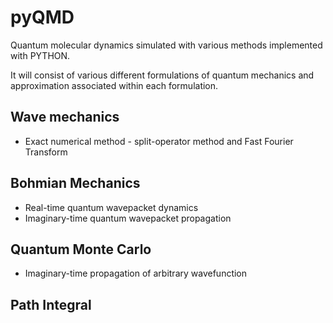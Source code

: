 # pyQMD
Quantum molecular dynamics simulated with various methods implemented with PYTHON.

It will consist of various different formulations of quantum mechanics and approximation associated within each formulation. 


## Wave mechanics 
 - Exact numerical method - split-operator method and Fast Fourier Transform 
 
## Bohmian Mechanics 
- Real-time quantum wavepacket dynamics 
- Imaginary-time quantum wavepacket propagation 

## Quantum Monte Carlo 
- Imaginary-time propagation of arbitrary wavefunction 

## Path Integral 
